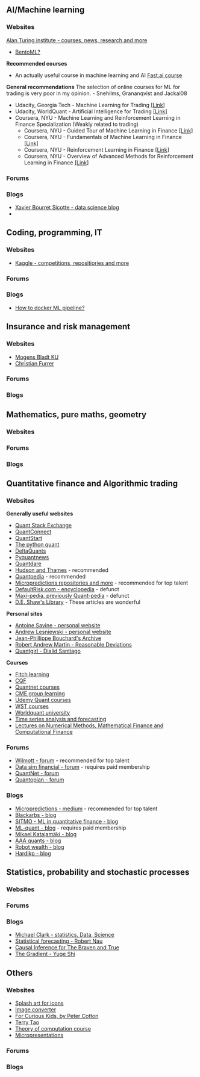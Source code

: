 ## AI/Machine learning

### Websites
[Alan Turing institute - courses, news, research and more](https://www.turing.ac.uk/)

* [BentoML?](https://docs.bentoml.org/en/latest/index.html)

**Recommended courses**
* An actually useful course in machine learning and AI [Fast.ai course](https://course.fast.ai/)

**General recommendations**
The selection of online courses for ML for trading is very poor in my opinion.  - Snehilms, Grananqvist and Jackal08
* Udacity, Georgia Tech - Machine Learning for Trading [[Link]](https://eu.udacity.com/course/machine-learning-for-trading--ud501)
* Udacity, WorldQuant - Artificial Intelligence for Trading [[Link]](https://eu.udacity.com/course/ai-for-trading--nd880)
* Coursera, NYU - Machine Learning and Reinforcement Learning in Finance Specialization (Weakly related to trading)
  * Coursera, NYU - Guided Tour of Machine Learning in Finance [[Link]](https://www.coursera.org/learn/guided-tour-machine-learning-finance)
  * Coursera, NYU - Fundamentals of Machine Learning in Finance [[Link]](https://www.coursera.org/learn/fundamentals-machine-learning-in-finance)
  * Coursera, NYU - Reinforcement Learning in Finance [[Link]](https://www.coursera.org/learn/reinforcement-learning-in-finance)
  * Coursera, NYU - Overview of Advanced Methods for Reinforcement Learning in Finance [[Link]](https://www.coursera.org/learn/advanced-methods-reinforcement-learning-finance)
  

### Forums

### Blogs
* [Xavier Bourret Sicotte - data science blog](https://xavierbourretsicotte.github.io/Kernel_feature_map.html)
* []()


## Coding, programming, IT

### Websites
* [Kaggle - competitions, repositiories and more](https://www.kaggle.com/)

### Forums

### Blogs
* [How to docker ML pipeline?](https://towardsdatascience.com/deploy-machine-learning-pipeline-on-cloud-using-docker-container-bec64458dc01)

## Insurance and risk management

### Websites
* [Mogens Bladt KU](https://web.math.ku.dk/~bladt/)
* [Christian Furrer](https://furrer.dk/christian/)

### Forums

### Blogs

## Mathematics, pure maths, geometry

### Websites

### Forums

### Blogs

## Quantitative finance and Algorithmic trading

### Websites
**Generally useful websites**
* [Quant Stack Exchange](https://quant.stackexchange.com/)
* [QuantConnect](https://www.quantconnect.com/)
* [QuantStart](https://www.quantstart.com/)
* [The python quant](https://home.tpq.io/pqp/)
* [DeltaQuants](http://www.deltaquants.com/)
* [Pyquantnews](https://pyquantnews.com/)
* [Quantdare](https://quantdare.com/)
* [Hudson and Thames](https://hudsonthames.org/) - recommended
* [Quantpedia](https://quantpedia.com/) - recommended
* [Micropredictions repositories and more](https://github.com/microprediction) - recommended for top talent
* [DefaultRisk.com - encyclopedia](http://www.defaultrisk.com/) - defunct
* [Maxi-pedia, previously Quant-pedia](http://www.maxi-pedia.com/indexpg) - defunct
* [D.E. Shaw's Library](https://www.deshaw.com/library) - These articles are wonderful

**Personal sites**
* [Antoine Savine - personal website](https://antoinesavine.com/)
* [Andrew Lesniewski - personal website](https://lesniewski.us/presentations.html)
* [Jean-Phillippe Bouchard's Archive](https://bouchaud.substack.com/)
* [Robert Andrew Martin - Reasonable Deviations](https://reasonabledeviations.com/Notes/)
* [Quantgirl - Dialid Santiago](https://github.com/quantgirluk)

**Courses**
* [Fitch learning](https://www.fitchlearning.com/)
* [CQF](https://www.cqf.com/)
* [Quantnet courses](https://quantnet.com/courses/)
* [CME group learning](https://www.cmegroup.com/education/courses.html)
* [Udemy Quant courses](https://www.udemy.com/topic/quantitative-finance/)
* [WST courses](https://wallst.training/training/self-study-courses/)
* [Worldquant university](https://www.wqu.edu/)
* [Time series analysis and forecasting](https://www.forecaster.guru/time-series-analytics-and-forecasting.html)
* [Lectures on Numerical Methods, Mathematical Finance and Computational Finance](https://christian-fries.de/finmath/lecture/)

### Forums
* [Wilmott - forum](https://wilmott.com/) - recommended for top talent
* [Data sim financial - forum](https://datasimfinancial.com/forum) - requires paid membership
* [QuantNet - forum](https://quantnet.com/)
* [Quantopian - forum](https://community.quantopian.com/home)

### Blogs
* [Micropredictions - medium](https://microprediction.medium.com/) - recommended for top talent
* [Blackarbs - blog](https://www.blackarbs.com/)
* [SITMO - ML in quantitative finance - blog](https://www.sitmo.com/)
* [ML-quant - blog](https://www.ml-quant.com/public) - requires paid membership
* [Mikael Katajamäki - blog](https://mikejuniperhill.blogspot.com/)
* [AAA quants - blog](https://aaaquants.com/category/blog/)
* [Robot wealth - blog](https://robotwealth.com/blog/)
* [Hardikp - blog](https://www.hardikp.com/blog/)


## Statistics, probability and stochastic processes

### Websites

### Forums

### Blogs
* [Michael Clark - statistics, Data, Science](https://m-clark.github.io/)
* [Statistical forecasting - Robert Nau](https://people.duke.edu/~rnau/411home.htm)
* [Causal Inference for The Braven and True](https://matheusfacure.github.io/python-causality-handbook/landing-page.html)
* [The Gradient - Yuge Shi](https://thegradient.pub/gaussian-process-not-quite-for-dummies/)


## Others

### Websites

* [Splash art for icons](https://unsplash.com/)
* [Image converter](https://icoconvert.com/)
* [For Curious Kids, by Peter Cotton](https://microprediction.github.io/curiouskids/)
* [Terry Tao](https://terrytao.wordpress.com/)
* [Theory of computation course](https://github.com/microprediction/theory-of-computation/tree/main)
* [Micropresentations](https://github.com/microprediction/micropresentations/tree/master)

### Forums

### Blogs
